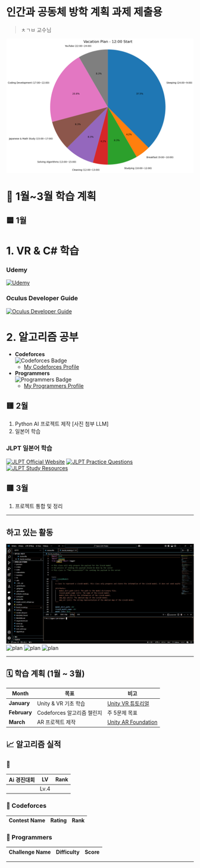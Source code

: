 # 인간과 공동체 방학 계획 과제 제출용
> ㅊㄱㅂ 교수님


<img src="photo/다운로드.png" alt="plan" width="600">


# 📅 1월~3월 학습 계획

## 🟦 1월
# 1. VR & C# 학습
### Udemy  
[![Udemy](https://img.shields.io/badge/Udemy-VR%20for%20Beginners-orange?logo=udemy&logoColor=white)](https://www.udemy.com/course/vr-development/)
### Oculus Developer Guide  
[![Oculus Developer Guide](https://img.shields.io/badge/Oculus-Developer%20Guide-black?logo=oculus&logoColor=white)](https://developer.oculus.com/documentation/unity/)

# 2. 알고리즘 공부  
   - **Codeforces**  
     ![Codeforces Badge](https://img.shields.io/badge/Codeforces-Algorithm-blue?logo=codeforces&logoColor=white)  
     - [My Codeforces Profile](https://codeforces.com/profile/YourUsername)  
   - **Programmers**  
     ![Programmers Badge](https://img.shields.io/badge/Programmers-Algorithm-brightgreen?logo=google)  
     - [My Programmers Profile](https://programmers.co.kr/learn/challenges?tab=all_challenges)

## 🟨 2월
1. Python AI 프로젝트 제작
   [사진 첨부 LLM]
3. 일본어 학습
### JLPT 일본어 학습
[![JLPT Official Website](https://img.shields.io/badge/JLPT-Official%20Site-red?logo=googlechrome&logoColor=white)](https://www.jlpt.jp/e/)
[![JLPT Practice Questions](https://img.shields.io/badge/JLPT-Practice%20Questions-green?logo=bookstack&logoColor=white)](https://www.jlpt.jp/e/samples/forlearners.html)
[![JLPT Study Resources](https://img.shields.io/badge/JLPT-Study%20Resources-blue?logo=internetexplorer&logoColor=white)](https://jlptsensei.com/)

## 🟥 3월
1. 프로젝트 통합 및 정리
---
## 하고 있는 활동

<img src="photo/다운로드1.png" alt="헷" width="600">

<img src="photo/책1.png" alt="plan" width="150">
<img src="photo/책2.png" alt="plan" width="150">
<img src="photo/책3.png" alt="plan" width="150">


---
## 🗓 학습 계획 (1월 ~ 3월)
| Month      | 목표                      | 비고                                 |
|------------|---------------------------|--------------------------------------|
| **January**| Unity & VR 기초 학습       | [Unity VR 튜토리얼](https://learn.unity.com/) |
| **February**| Codeforces 알고리즘 챌린지 | 주 5문제 목표                        |
| **March**   | AR 프로젝트 제작           | [Unity AR Foundation](https://learn.unity.com/tutorial/ar-foundation) |


## 📈 알고리즘 실적

### 🔹 
| Ai 경진대회         | LV  | Rank   |
|--------------------|---------|--------|
|                    | Lv.4       |   |
### 🔹 Codeforces
| Contest Name       | Rating  | Rank   |
|--------------------|---------|--------|

### 🔹 Programmers
| Challenge Name          | Difficulty | Score  |
|-------------------------|------------|--------|

---


